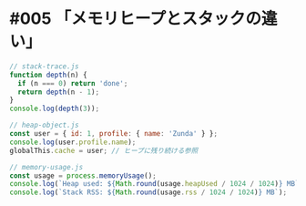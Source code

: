 # #005 「メモリヒープとスタックの違い」

```javascript
// stack-trace.js
function depth(n) {
  if (n === 0) return 'done';
  return depth(n - 1);
}
console.log(depth(3));
```

```javascript
// heap-object.js
const user = { id: 1, profile: { name: 'Zunda' } };
console.log(user.profile.name);
globalThis.cache = user; // ヒープに残り続ける参照
```

```javascript
// memory-usage.js
const usage = process.memoryUsage();
console.log(`Heap used: ${Math.round(usage.heapUsed / 1024 / 1024)} MB`);
console.log(`Stack RSS: ${Math.round(usage.rss / 1024 / 1024)} MB`);
```
